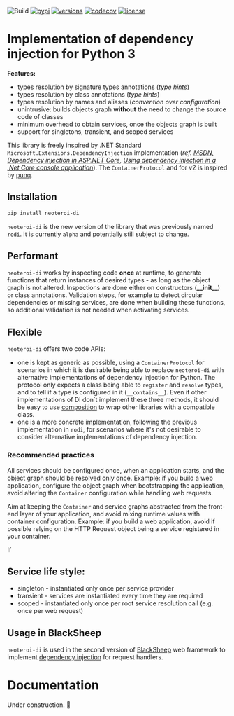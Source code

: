 ![Build](https://github.com/Neoteroi/rodi/workflows/Build/badge.svg)
[![pypi](https://img.shields.io/pypi/v/neoteroi-di.svg)](https://pypi.python.org/pypi/neoteroi-di)
[![versions](https://img.shields.io/pypi/pyversions/neoteroi-di.svg)](https://github.com/Neoteroi/neoteroi-di)
[![codecov](https://codecov.io/gh/Neoteroi/rodi/branch/main/graph/badge.svg?token=VzAnusWIZt)](https://codecov.io/gh/Neoteroi/rodi)
[![license](https://img.shields.io/github/license/Neoteroi/rodi.svg)](https://github.com/Neoteroi/rodi/blob/main/LICENSE)

# Implementation of dependency injection for Python 3

**Features:**

* types resolution by signature types annotations (_type hints_)
* types resolution by class annotations (_type hints_)
* types resolution by names and aliases (_convention over configuration_)
* unintrusive: builds objects graph **without** the need to change the
  source code of classes
* minimum overhead to obtain services, once the objects graph is built
* support for singletons, transient, and scoped services

This library is freely inspired by .NET Standard
`Microsoft.Extensions.DependencyInjection` implementation (_ref. [MSDN,
Dependency injection in ASP.NET
Core](https://docs.microsoft.com/en-us/aspnet/core/fundamentals/dependency-injection?view=aspnetcore-2.1),
[Using dependency injection in a .Net Core console
application](https://andrewlock.net/using-dependency-injection-in-a-net-core-console-application/)_).
The `ContainerProtocol` and for v2 is inspired by [punq](https://github.com/bobthemighty/punq).

## Installation

```bash
pip install neoteroi-di
```

`neoteroi-di` is the new version of the library that was previously named
[`rodi`](https://pypi.org/project/rodi/). It is currently `alpha` and
potentially still subject to change.

## Performant

`neoteroi-di` works by inspecting code **once** at runtime, to generate
functions that return instances of desired types - as long as the object graph
is not altered. Inspections are done either on constructors
(__&#95;&#95;init&#95;&#95;__) or class annotations. Validation steps, for
example to detect circular dependencies or missing services, are done when
building these functions, so additional validation is not needed when
activating services.

## Flexible

`neoteroi-di` offers two code APIs:

- one is kept as generic as possible, using a `ContainerProtocol` for scenarios
  in which it is desirable being able to replace `neoteroi-di` with alternative
  implementations of dependency injection for Python. The protocol only expects
  a class being able to `register` and `resolve` types, and to tell if a type
  is configured in it (`__contains__`). Even if other implementations of DI
  don´t implement these three methods, it should be easy to use
  [composition](https://en.wikipedia.org/wiki/Composition_over_inheritance) to
  wrap other libraries with a compatible class.
- one is a more concrete implementation, following the previous implementation
  in `rodi`, for scenarios where it's not desirable to consider alternative
  implementations of dependency injection.

### Recommended practices

All services should be configured once, when an application starts, and the
object graph should be resolved only once. Example: if you build a web
application, configure the object graph when bootstrapping the application,
avoid altering the `Container` configuration while handling web requests.

Aim at keeping the `Container` and service graphs abstracted from the front-end
layer of your application, and avoid mixing runtime values with container
configuration. Example: if you build a web application, avoid if possible
relying on the HTTP Request object being a service registered in your container.

If

## Service life style:

* singleton - instantiated only once per service provider
* transient - services are instantiated every time they are required
* scoped - instantiated only once per root service resolution call
  (e.g. once per web request)

## Usage in BlackSheep

`neoteroi-di` is used in the second version of [BlackSheep](https://www.neoteroi.dev/blacksheep/)
web framework to implement [dependency injection](https://www.neoteroi.dev/blacksheep/dependency-injection/) for
request handlers.

# Documentation

Under construction. 🚧
